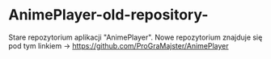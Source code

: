 # AnimePlayer-old-repository-
Stare repozytorium aplikacji "AnimePlayer".
Nowe repozytorium znajduje się pod tym linkiem -> https://github.com/ProGraMajster/AnimePlayer
